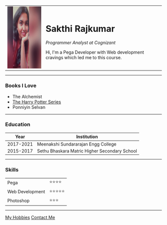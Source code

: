 <!DOCTYPE html>
<html lang="en" dir="ltr">
  <head>
    <meta charset="utf-8">
    <title>Sakthi's Personal Site</title>
  </head>
  <body>
    <table cellspacing="20">
      <tr>
        <td><img src="images\Me.jfif" alt="Sakthi's picture" width="200" height="200"></td>
        <td><h1> Sakthi Rajkumar</h1>
        <p><em>Programmer Analyst at Cognizant</em></p>
        <p>Hi, I'm a Pega Developer with Web development cravings which led me to this course.</p></td>
      </tr>
    </table>
    <hr />
    <h3>Books I Love</h3>
    <ul>
      <li>The Alchemist</li>
      <li><a href="https://en.wikipedia.org/wiki/Harry_Potter_(film_series)">The Harry Potter Series</a></li>
      <li>Ponniyin Selvan</li>
    </ul><hr>
    <h3>Education</h3>
    <table cellspacing="10">
      <thead>
        <tr>
          <th>Year</th>
          <th>Institution</th>
        </tr>
      </thead>
      <tbody>
        <tr>
          <td>2017-2021</td>
          <td>Meenakshi Sundararajan Engg College</td>
        </tr>
        <tr>
          <td>2015-2017</td>
          <td>Sethu Bhaskara Matric Higher Secondary School</td>
        </tr>
      </tbody>
    </table>
    <hr>
    <h3>Skills</h3>
          <table cellspacing="10">
          <tr>
            <td>Pega</td>
            <td>⭐⭐⭐⭐</td>
          </tr>
          <tr>
            <td>Web Development</td>
            <td>⭐⭐⭐⭐⭐</td>
          </tr>
          <tr>
            <td>Photoshop</td>
            <td>⭐⭐⭐</td>
        </table>
    <hr>
    <a href="hobbies.html">My Hobbies</a>
    <a href="contactme.html">Contact Me</a>
  </body>
</html>
